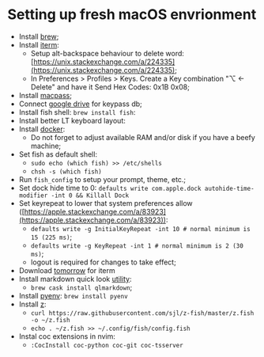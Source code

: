 # Setting up fresh macOS envrionment

- Install [brew](https://brew.sh/);
- Install [iterm](https://iterm2.com/downloads.html):
    - Setup alt-backspace behaviour to delete word: [https://unix.stackexchange.com/a/224335](https://unix.stackexchange.com/a/224335);
    - In Preferences > Profiles > Keys. Create a Key combination "⌥ ← Delete" and have it Send Hex Codes: 0x1B 0x08;
- Install [macpass](https://macpassapp.org/);
- Connect [google drive](https://www.google.com/drive/download/) for keypass db;
- Install fish shell: `brew install fish`:
- Install better LT keyboard layout:
- Install [docker](https://www.docker.com/products/docker-desktop):
	- Do not forget to adjust available RAM and/or disk if you have a beefy machine;
- Set fish as default shell:
	- `sudo echo (which fish) >> /etc/shells`
	- `chsh -s (which fish)`
- Run `fish_config` to setup your prompt, theme, etc.;
- Set dock hide time to 0: `defaults write com.apple.dock autohide-time-modifier -int 0 && Killall Dock`
- Set keyrepeat to lower that system preferences allow ([https://apple.stackexchange.com/a/83923](https://apple.stackexchange.com/a/83923)):
	- `defaults write -g InitialKeyRepeat -int 10 # normal minimum is 15 (225 ms)`;
	- `defaults write -g KeyRepeat -int 1 # normal minimum is 2 (30 ms)`;
	- logout is required for changes to take effect;
- Download [tomorrow](https://github.com/chriskempson/tomorrow-theme) for iterm
- Install markdown quick look [utility](https://github.com/toland/qlmarkdown/):
	- `brew cask install qlmarkdown`;
- Install [pyenv](https://github.com/pyenv/pyenv): `brew install pyenv`
- Install [z](https://github.com/rupa/z/):
    - `curl https://raw.githubusercontent.com/sjl/z-fish/master/z.fish -o ~/z.fish`
    - `echo . ~/z.fish >> ~/.config/fish/config.fish`
- Instal coc extensions in nvim:
    - `:CocInstall coc-python coc-git coc-tsserver`
